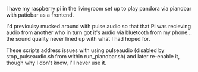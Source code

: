 I have my raspberry pi in the livingroom set up to play pandora via pianobar with patiobar as a frontend.

I'd previoulsy mucked around with pulse audio so that that Pi was recieving audio from another who in turn got it's audio via bluetooth from  my phone... the sound quality never lined up with what I had hoped for.

These scripts address issues with using pulseaudio (disabled by stop_pulseaudio.sh from within run_pianobar.sh) and later re-enable it, though why I don't know, I'll never use it.
